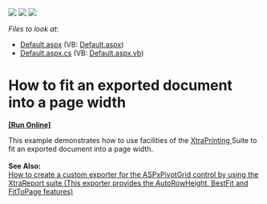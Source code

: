 <!-- default badges list -->
![](https://img.shields.io/endpoint?url=https://codecentral.devexpress.com/api/v1/VersionRange/128577449/11.1.6%2B)
[![](https://img.shields.io/badge/Open_in_DevExpress_Support_Center-FF7200?style=flat-square&logo=DevExpress&logoColor=white)](https://supportcenter.devexpress.com/ticket/details/E3435)
[![](https://img.shields.io/badge/📖_How_to_use_DevExpress_Examples-e9f6fc?style=flat-square)](https://docs.devexpress.com/GeneralInformation/403183)
<!-- default badges end -->
<!-- default file list -->
*Files to look at*:

* [Default.aspx](./CS/WebSite/Default.aspx) (VB: [Default.aspx](./VB/WebSite/Default.aspx))
* [Default.aspx.cs](./CS/WebSite/Default.aspx.cs) (VB: [Default.aspx.vb](./VB/WebSite/Default.aspx.vb))
<!-- default file list end -->
# How to fit an exported document into a page width
<!-- run online -->
**[[Run Online]](https://codecentral.devexpress.com/e3435/)**
<!-- run online end -->


<p>This example demonstrates how to use facilities of the <a href="http://documentation.devexpress.com/#WindowsForms/CustomDocument2079">XtraPrinting </a> Suite to fit an exported document into a page width.<br /><br /><b>See Also:</b> <br /><a href="https://www.devexpress.com/Support/Center/p/E2686">How to create a custom exporter for the ASPxPivotGrid control by using the XtraReport suite (This exporter provides the AutoRowHeight, BestFit and FitToPage features)</a> </p>

<br/>


